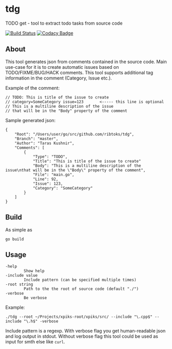 # tdg
TODO get - tool to extract todo tasks from source code

[![Build Status](https://travis-ci.org/ribtoks/tdg.svg?branch=master)](https://travis-ci.org/ribtoks/tdg)
[![Codacy Badge](https://api.codacy.com/project/badge/Grade/712b5193d6564beb88ba1e66ac1e0792)](https://www.codacy.com/app/ribtoks/tdg)

## About

This tool generates json from comments contained in the source code. Main use-case for it is to create automatic issues based on TODO/FIXME/BUG/HACK comments. This tool supports additional tag information in the comment (Category, Issue etc.).

Example of the comment:

    // TODO: This is title of the issue to create
    // category=SomeCategory issue=123       <----- this line is optional
    // This is a multiline description of the issue
    // that will be in the "Body" property of the comment

Sample generated json:

    {
        "Root": "/Users/user/go/src/github.com/ribtoks/tdg",
        "Branch": "master",
        "Author": "Taras Kushnir",
        "Comments": [
            {
                "Type": "TODO",
                "Title": "This is title of the issue to create"
                "Body": "This is a multiline description of the issue\nthat will be in the \"Body\" property of the comment",
                "File": "main.go",
                "Line": 92,
                "Issue": 123,
                "Category": "SomeCategory"
            }
        ]
    }

## Build

As simple as

    go build

## Usage

    -help
            Show help
    -include value
            Include pattern (can be specified multiple times)
    -root string
            Path to the the root of source code (default "./")
    -verbose
            Be verbose

Example:

    ./tdg --root ~/Projects/xpiks-root/xpiks/src/ --include "\.cpp$" --include "\.h$" -verbose

Include pattern is a regexp. With verbose flag you get human-readable json and log output in stdout. Without verbose flag this tool could be used as input for smth else like `curl`.
